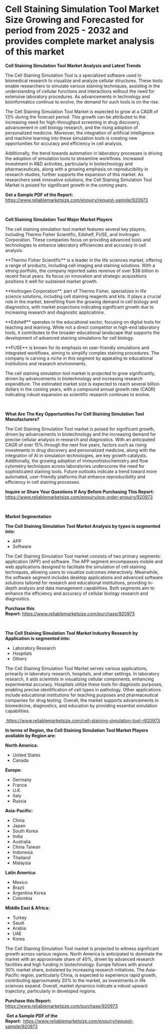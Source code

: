 <p><h1>Cell Staining Simulation Tool Market Size Growing and Forecasted for period from 2025 - 2032 and provides complete market analysis of this market</h1></p><p><strong>Cell Staining Simulation Tool Market Analysis and Latest Trends</strong></p>
<p><p>The Cell Staining Simulation Tool is a specialized software used in biomedical research to visualize and analyze cellular structures. These tools enable researchers to simulate various staining techniques, assisting in the understanding of cellular functions and interactions without the need for extensive laboratory procedures. As advancements in technology and bioinformatics continue to evolve, the demand for such tools is on the rise.</p><p>The Cell Staining Simulation Tool Market is expected to grow at a CAGR of 13% during the forecast period. This growth can be attributed to the increasing need for high-throughput screening in drug discovery, advancement in cell biology research, and the rising adoption of personalized medicine. Moreover, the integration of artificial intelligence and machine learning into these simulation tools is creating new opportunities for accuracy and efficiency in cell analysis.</p><p>Additionally, the trend towards automation in laboratory processes is driving the adoption of simulation tools to streamline workflows. Increased investment in R&D activities, particularly in biotechnology and pharmaceuticals, along with a growing emphasis on reproducibility in research studies, further supports the expansion of this market. As researchers seek innovative solutions, the Cell Staining Simulation Tool Market is poised for significant growth in the coming years.</p></p>
<p><strong>Get a Sample PDF of the Report:&nbsp;</strong> <a href="https://www.reliablemarketsize.com/enquiry/request-sample/920973?utm_campaign=2130&utm_medium=2&utm_source=Github&utm_content=ia&utm_term=18042025&utm_id=cell-staining-simulation-tool">https://www.reliablemarketsize.com/enquiry/request-sample/920973</a></p>
<p>&nbsp;</p>
<p><strong>Cell Staining Simulation Tool Major Market Players</strong></p>
<p><p>The cell staining simulation tool market features several key players, including Thermo Fisher Scientific, Edshelf, FUSE, and Invitrogen Corporation. These companies focus on providing advanced tools and technologies to enhance laboratory efficiencies and accuracy in cell analysis.</p><p>**Thermo Fisher Scientific** is a leader in the life sciences market, offering a range of products, including cell imaging and staining solutions. With a strong portfolio, the company reported sales revenue of over $38 billion in recent fiscal years. Its focus on innovation and strategic acquisitions positions it well for sustained market growth.</p><p>**Invitrogen Corporation**, part of Thermo Fisher, specializes in life science solutions, including cell staining reagents and kits. It plays a crucial role in the market, benefiting from the growing demand in cell biology and diagnostics, with market projections indicating significant growth due to increasing research and diagnostic applications.</p><p>**Edshelf** operates in the educational sector, focusing on digital tools for teaching and learning. While not a direct competitor in high-end laboratory tools, it contributes to the broader educational landscape that supports the development of advanced staining simulations for cell biology.</p><p>**FUSE** is known for its emphasis on user-friendly simulations and integrated workflows, aiming to simplify complex staining procedures. The company is carving a niche in this segment by appealing to educational institutions and research environments.</p><p>The cell staining simulation tool market is projected to grow significantly, driven by advancements in biotechnology and increasing research expenditure. The estimated market size is expected to reach several billion dollars in the coming years, with a compound annual growth rate (CAGR) indicating robust expansion as scientific research continues to evolve.</p></p>
<p>&nbsp;</p>
<p><strong>What Are The Key Opportunities For Cell Staining Simulation Tool Manufacturers?</strong></p>
<p><p>The Cell Staining Simulation Tool market is poised for significant growth, driven by advancements in biotechnology and the increasing demand for precise cellular analysis in research and diagnostics. With an anticipated CAGR of over 15% through the next five years, factors such as rising investments in drug discovery and personalized medicine, along with the integration of AI in simulation technologies, are key growth catalysts. Additionally, the growing adoption of immunohistochemistry and flow cytometry techniques across laboratories underscores the need for sophisticated staining tools. Future outlooks indicate a trend toward more automated, user-friendly platforms that enhance reproducibility and efficiency in cell staining processes.</p></p>
<p><strong>Inquire or Share Your Questions If Any Before Purchasing This Report:</strong> <a href="https://www.reliablemarketsize.com/enquiry/pre-order-enquiry/920973?utm_campaign=2130&utm_medium=2&utm_source=Github&utm_content=ia&utm_term=18042025&utm_id=cell-staining-simulation-tool">https://www.reliablemarketsize.com/enquiry/pre-order-enquiry/920973</a></p>
<p>&nbsp;</p>
<p><strong>Market Segmentation</strong></p>
<p><strong>The Cell Staining Simulation Tool Market Analysis by types is segmented into:</strong></p>
<p><ul><li>APP</li><li>Software</li></ul></p>
<p><p>The Cell Staining Simulation Tool market consists of two primary segments: application (APP) and software. The APP segment encompasses mobile and web applications designed to facilitate the simulation of cell staining techniques, allowing users to visualize outcomes interactively. Meanwhile, the software segment includes desktop applications and advanced software solutions tailored for research and educational institutions, providing in-depth analysis and data management capabilities. Both segments aim to enhance the efficiency and accuracy of cellular biology research and diagnostics.</p></p>
<p><strong>Purchase this Report:&nbsp;</strong><a href="https://www.reliablemarketsize.com/purchase/920973?utm_campaign=2130&utm_medium=2&utm_source=Github&utm_content=ia&utm_term=18042025&utm_id=cell-staining-simulation-tool">https://www.reliablemarketsize.com/purchase/920973</a></p>
<p>&nbsp;</p>
<p><strong>The Cell Staining Simulation Tool Market Industry Research by Application is segmented into:</strong></p>
<p><ul><li>Laboratory Research</li><li>Hospitals</li><li>Others</li></ul></p>
<p><p>The Cell Staining Simulation Tool Market serves various applications, primarily in laboratory research, hospitals, and other settings. In laboratory research, it aids scientists in visualizing cellular components, enhancing experimental accuracy. Hospitals utilize these tools for diagnostic purposes, enabling precise identification of cell types in pathology. Other applications include educational institutions for teaching purposes and pharmaceutical companies for drug testing. Overall, the market supports advancements in biomedicine, diagnostics, and education by providing essential simulation capabilities.</p></p>
<p><a href="https://www.reliablemarketsize.com/cell-staining-simulation-tool-r920973?utm_campaign=2130&utm_medium=2&utm_source=Github&utm_content=ia&utm_term=18042025&utm_id=cell-staining-simulation-tool">&nbsp;https://www.reliablemarketsize.com/cell-staining-simulation-tool-r920973</a></p>
<p><strong>In terms of Region, the Cell Staining Simulation Tool Market Players available by Region are:</strong></p>
<p>
    <p> <strong> North America: </strong>
        <ul>
            <li>United States</li>
            <li>Canada</li>
        </ul>
        </p> 
    <p> <strong> Europe: </strong>
        <ul>
            <li>Germany</li>
            <li>France</li>
            <li>U.K.</li>
            <li>Italy</li>
            <li>Russia</li>
        </ul>
        </p> 
    <p> <strong> Asia-Pacific: </strong>
        <ul>
            <li>China</li>
            <li>Japan</li>
            <li>South Korea</li>
            <li>India</li>
            <li>Australia</li>
            <li>China Taiwan</li>
            <li>Indonesia</li>
            <li>Thailand</li>
            <li>Malaysia</li>
        </ul>
        </p> 
    <p> <strong> Latin America: </strong>
        <ul>
            <li>Mexico</li>
            <li>Brazil</li>
            <li>Argentina Korea</li>
            <li>Colombia</li>
        </ul>
        </p> 
    <p> <strong> Middle East & Africa: </strong>
        <ul>
            <li>Turkey</li>
            <li>Saudi</li>
            <li>Arabia</li>
            <li>UAE</li>
            <li>Korea</li>
        </ul>
    </p>
    </p>
<p><p>The Cell Staining Simulation Tool market is projected to witness significant growth across various regions. North America is anticipated to dominate the market with an approximate share of 40%, driven by advanced research facilities and high funding in biotechnology. Europe follows with around 30% market share, bolstered by increasing research initiatives. The Asia-Pacific region, particularly China, is expected to experience rapid growth, contributing approximately 20% to the market, as investments in life sciences expand. Overall, market dynamics indicate a robust upward trajectory, particularly in developed regions.</p></p>
<p><strong>Purchase this Report: </strong><a href="https://www.reliablemarketsize.com/purchase/920973?utm_campaign=2130&utm_medium=2&utm_source=Github&utm_content=ia&utm_term=18042025&utm_id=cell-staining-simulation-tool">https://www.reliablemarketsize.com/purchase/920973</a></p>
<p>&nbsp;<strong>Get a Sample PDF of the Report:&nbsp;&nbsp;</strong><a href="https://www.reliablemarketsize.com/enquiry/request-sample/920973?utm_campaign=2130&utm_medium=2&utm_source=Github&utm_content=ia&utm_term=18042025&utm_id=cell-staining-simulation-tool">https://www.reliablemarketsize.com/enquiry/request-sample/920973</a></p>
<p><strong></strong></p>
<p><p></p><p></p><p></p></p>